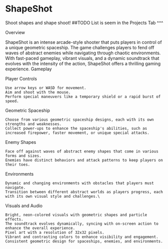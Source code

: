 # ShapeShot

Shoot shapes and shape shoot!
##TODO List is seem in the Projects Tab ^^^

Overview

ShapeShot is an intense arcade-style shooter that puts players in control of a unique geometric spaceship. The game challenges players to fend off waves of abstract enemies while navigating through chaotic environments. With fast-paced gameplay, vibrant visuals, and a dynamic soundtrack that evolves with the intensity of the action, ShapeShot offers a thrilling gaming experience.
Gameplay

Player Controls

    Use arrow keys or WASD for movement.
    Aim and shoot with the mouse.
    Perform special maneuvers like a temporary shield or a rapid burst of speed.

Geometric Spaceship

    Choose from various geometric spaceship designs, each with its own strengths and weaknesses.
    Collect power-ups to enhance the spaceship's abilities, such as increased firepower, faster movement, or unique special attacks.

Enemy Shapes

    Face off against waves of abstract enemy shapes that come in various forms and sizes.
    Enemies have distinct behaviors and attack patterns to keep players on their toes.

Environments

    Dynamic and changing environments with obstacles that players must navigate.
    Transition between different abstract worlds as players progress, each with its own visual style and challenges.\

Visuals and Audio

    Bright, neon-colored visuals with geometric shapes and particle effects.
    The soundtrack evolves dynamically, syncing with on-screen action to enhance the overall experience.
    Pixel art with a resolution of 32x32 pixels.
    Vibrant and contrasting colors to enhance visibility and engagement.
    Consistent geometric design for spaceships, enemies, and environments.

